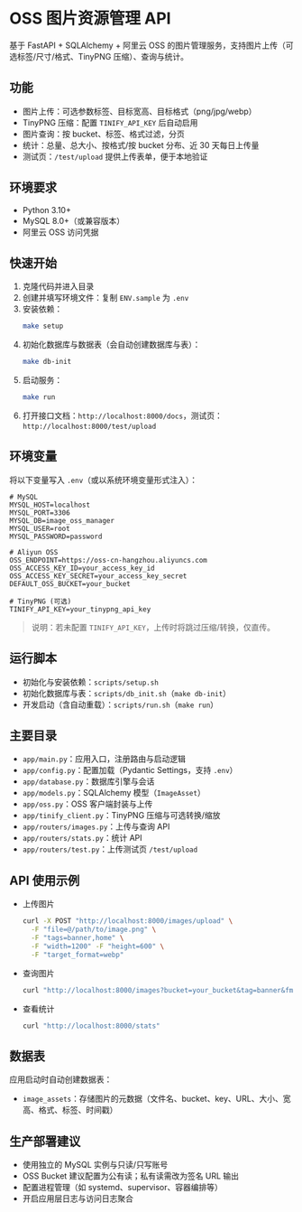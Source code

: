 # OSS 图片资源管理 API

基于 FastAPI + SQLAlchemy + 阿里云 OSS 的图片管理服务，支持图片上传（可选标签/尺寸/格式、TinyPNG 压缩）、查询与统计。

## 功能
- 图片上传：可选参数标签、目标宽高、目标格式（png/jpg/webp）
- TinyPNG 压缩：配置 `TINIFY_API_KEY` 后自动启用
- 图片查询：按 bucket、标签、格式过滤，分页
- 统计：总量、总大小、按格式/按 bucket 分布、近 30 天每日上传量
- 测试页：`/test/upload` 提供上传表单，便于本地验证

## 环境要求
- Python 3.10+
- MySQL 8.0+（或兼容版本）
- 阿里云 OSS 访问凭据

## 快速开始
1. 克隆代码并进入目录
2. 创建并填写环境文件：复制 `ENV.sample` 为 `.env`
3. 安装依赖：
   ```bash
   make setup
   ```
4. 初始化数据库与数据表（会自动创建数据库与表）：
   ```bash
   make db-init
   ```
5. 启动服务：
   ```bash
   make run
   ```
6. 打开接口文档：`http://localhost:8000/docs`，测试页：`http://localhost:8000/test/upload`

## 环境变量
将以下变量写入 `.env`（或以系统环境变量形式注入）：

```dotenv
# MySQL
MYSQL_HOST=localhost
MYSQL_PORT=3306
MYSQL_DB=image_oss_manager
MYSQL_USER=root
MYSQL_PASSWORD=password

# Aliyun OSS
OSS_ENDPOINT=https://oss-cn-hangzhou.aliyuncs.com
OSS_ACCESS_KEY_ID=your_access_key_id
OSS_ACCESS_KEY_SECRET=your_access_key_secret
DEFAULT_OSS_BUCKET=your_bucket

# TinyPNG (可选)
TINIFY_API_KEY=your_tinypng_api_key
```

> 说明：若未配置 `TINIFY_API_KEY`，上传时将跳过压缩/转换，仅直传。

## 运行脚本
- 初始化与安装依赖：`scripts/setup.sh`
- 初始化数据库与表：`scripts/db_init.sh`（`make db-init`）
- 开发启动（含自动重载）：`scripts/run.sh`（`make run`）

## 主要目录
- `app/main.py`：应用入口，注册路由与启动逻辑
- `app/config.py`：配置加载（Pydantic Settings，支持 `.env`）
- `app/database.py`：数据库引擎与会话
- `app/models.py`：SQLAlchemy 模型（`ImageAsset`）
- `app/oss.py`：OSS 客户端封装与上传
- `app/tinify_client.py`：TinyPNG 压缩与可选转换/缩放
- `app/routers/images.py`：上传与查询 API
- `app/routers/stats.py`：统计 API
- `app/routers/test.py`：上传测试页 `/test/upload`

## API 使用示例
- 上传图片
  ```bash
  curl -X POST "http://localhost:8000/images/upload" \
    -F "file=@/path/to/image.png" \
    -F "tags=banner,home" \
    -F "width=1200" -F "height=600" \
    -F "target_format=webp"
  ```

- 查询图片
  ```bash
  curl "http://localhost:8000/images?bucket=your_bucket&tag=banner&fmt=webp&page=1&size=20&order=desc"
  ```

- 查看统计
  ```bash
  curl "http://localhost:8000/stats"
  ```

## 数据表
应用启动时自动创建数据表：
- `image_assets`：存储图片的元数据（文件名、bucket、key、URL、大小、宽高、格式、标签、时间戳）

## 生产部署建议
- 使用独立的 MySQL 实例与只读/只写账号
- OSS Bucket 建议配置为公有读；私有读需改为签名 URL 输出
- 配置进程管理（如 systemd、supervisor、容器编排等）
- 开启应用层日志与访问日志聚合
